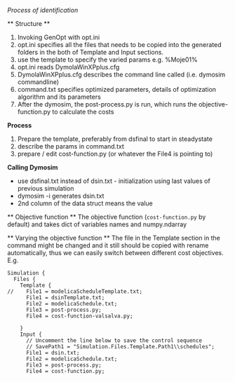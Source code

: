 *Process of identification*

** Structure **
1. Invoking GenOpt with opt.ini
  2. opt.ini specifies all the files that needs to be copied into the generated folders in the both of Template and Input sections.
  3. use the template to specify the varied params e.g. %Moje01% 
2. opt.ini reads DymolaWinXPplus.cfg
3. DymolaWinXPplus.cfg describes the command line called (i.e. dymosim commandline)
4. command.txt specifies optimized parameters, details of optimization algorithm and its parameters
5. After the dymosim, the post-process.py is run, which runs the objective-function.py to calculate the costs

**Process**
1. Prepare the template, preferably from dsfinal to start in steadystate
2. describe the params in command.txt
3. prepare / edit cost-function.py (or whatever the File4 is pointing to)



**Calling Dymosim**

* use dsfinal.txt instead of dsin.txt - initialization using last values of previous simulation
* dymosim -i generates dsin.txt
* 2nd column of the data struct means the value

** Objective function **
The objective function (`cost-function.py` by default) and takes dict of variables names and numpy.ndarray

** Varying the objective function **
The file in the Template section in the command might be changed and it still should be copied with rename automatically, thus we can easily switch between different cost objectives.
E.g.

```
Simulation {
  Files {
	Template {
//    File1 = modelicaScheduleTemplate.txt;
	  File1 = dsinTemplate.txt;
	  File2 = modelicaSchedule.txt;
	  File3 = post-process.py;
	  File4 = cost-function-valsalva.py;

	}
	Input {
	  // Uncomment the line below to save the control sequence
	  // SavePath1 = "Simulation.Files.Template.Path1\\schedules";
	  File1 = dsin.txt;
	  File2 = modelicaSchedule.txt;
	  File3 = post-process.py; 
	  File4 = cost-function.py; 
```